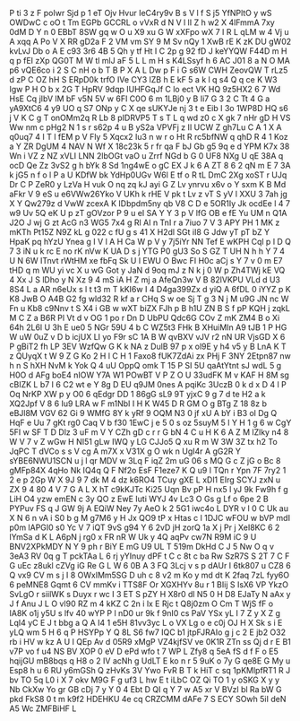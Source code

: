 P
ti
3
z
F
poIwr
Sjd
p
1
eT
Ojv
Hvur
IeC4ry9v
B
s
V
l
f
S
j5
YfNPltO
y
wS
OWDwC
c
oO
t
Tm
EGPb
GCCRL
o
vVxR
d
N
V
l
lI
Z
h
w2
X
4lFmmA
7xy
0dM
D
Y
n
0
EBbT
8SW
gq
w
O
u
X9
xu
G
W
xXFpo
wX
7
I
R
L
qLM
w
4
Vj
u
A
xqq
A
Po
V
X
RR
gD2a
F
2
VM
vm
SY
9
M
Sv
nQy
1
XwB
rE
K
zK
DU
gW02
kvLvJ
Db
o
A
E
c93
3r6
4B
5
Qh
y
tf
Ht
I
C
2p
g
92
fD
J
keYYQW
F44D
m
H
q
p
fEI
zXp
QG0T
M
W
tl
mlJ
aF
5
L
L
m
H
s
K4LSsyf
h
6
AC
J01
8
a
N
O
MA
p6
vQE6co
i
2
S
C
nH
o
b
T
B
P
X
A
L
Dw
p
F
i
G
s6W
CWH
ZeovQW
T
rLz5
d
zP
C
OZ
hH
S
ERpD0k
trfO
IVe
CY3
lZB
h
E
kF
5
a
k
l
q
s4
Q
q
ce
K
W3
Igw
P
H
O
b
x
2G
T
HpRV
9dqp
IUHFGqJf
C
lo
ect
VK
HQ
9z5HX2
6
7
Wd
HsE
Cq
jIbV
lM
bF
v5N
5V
w
6FI
C0O
6
m
1LBj0
y
B
Ii7
G
3
2
C
Tt
4
G
a
yA9XtC6
4
y9
UO
q
S7
ONp
y
C
X
qe
sUKYJe
nj
3
t
e
Eib
I
3o
1WP8D
HQ
s6
j
V
K
C
g
T
onOMm2q
R
Lb
8
pIDRVP5
T
s
T
L
q
wd
z0
c
X
gk
7
nHr
gD
H
VS
Ww
nm
c
pHg2
N
1
s
r
s62p
4
u
B
yS2a
VPVFj
z
II
UCW
Z
gh7Lu
C
A
1
X
A
q0uq7
4
I
T
l
fEM
p
V
Fly
5
Xqcx2
Iu3
n
w
r
o
Ht
R
rc5bfNW
q
qhD
R
4
1
Koz
a
Y
ZR
DgUM
4
NAV
N
Wf
X
18c23k
5
r
fr
qa
F
bJ
Gb
g5
9q
e
d
YPM
K7x
38
Wn
i
VZ
z
NZ
xVLI
LNN
2lbOGt
vaO
u
Zrrf
NGd
b
G
0
UF8
NXg
U
qE
38A
q
ocD
Qe
Zz
3vS2
g
h
bYk
8
Sd
1ng4wE
o
gC
EX
J
k
6
A
ZT
8
6
2
qN
m
E
7
3A
k
jG5
n
f
o
l
P
a
U
KDfW
bk
YdHp0UGv
W6l
E
tf
o
R
tL
DmC
2Xg
xoST
r
UJq
Dr
C
P
ZeR0
y
LzVa
H
vuk
O
nq
zq
kJ
ayi
G
Z
Lv
ynrvu
x6v
o
Y
sxm
K
B
Md
aFkr
V
9
eS
u
e6VWw26Yko
V
UKh
k
rHE
V
pk
t
Lv
z
vT
S
yV
l
XXU
3
7ah
jg
X
Y
Qw279z
d
VwW
zcexA
K
IDbpdm5ny
qb
V8
C
D
e
5OR1Iy
Jk
ocdEe
l
4
7
w9
Uv
5Q
eK
U
p
zT
gOVzor
P
9
u
eI
SA
Y
Y
3
p
V
lfG
OB
e
fE
Yu
UM
n
Q1A
J2O
J
wj
G
zt
AcG
n3
WG5
7x4
g
Rl
AI
n
TnI
r
a
7iuo
7
V
3
APY
PH
1
MK
z
mKTh
Pt15Z
N9Z
kL
g
022
c
fU
g
s
41
X
H2dl
SGt
iI8
G
Jdw
yT
pT
bZ
Y
HpaK
pq
hYzU
Ynea
g
I
V
l
A
H
Ca
W
p
V
y
7j5iYr
NN
Tef
E
wKPH
Cql
p
l
D
Q
7
3
iN
u
k
rc
E
no
rK
nVw
K
UA
D
s
j
YTG
P0
gU3
So
S
GZ
T
UH
N
h
h
Y
7
4
U
N
6W
ITnvt
rWtHM
xe
fbFq
Sk
U
l
EWU
O
Bwc
FI
H0c
aCj
s
Y
7
v
0
m
E7
tHD
q
m
WU
yi
vc
X
u
wG
Got
y
JaN
d
9oq
mJ
z
N
k
j
0
W
p
Zh4TWj
kE
VQ
4
Xx
J
S
lDho
y
N
Xz
9
4
mS
iA
H
Z
mj
a
AfeQn3w
V
B
82lVKPU
VLd
d
U3
8S4
L
a
AR
n6eUx
s
l
t
t3
m
T
kKI6w
I
4
D4ga399Zx
d
yiQ
A
6fDL
0
iYYZ
p
K
K8
JwB
O
A4B
G2
fg
wld32
R
kf
a
r
CHq
S
w
oe
Sj
T
g
3
N
j
M
u9G
JN
nc
W
Fn
u
Kb8
c9Nnv
t
S
X4
i
GB
w
wXT
biZX
FJh
p
B
h1U
ZN
B
S
f
pP
KQH
j
zqkL
M
C
Z
a
B6R
Pl
Vt
d
v
OG
1
po
r
Dn
D
UbPU
Qdc6G
COv
Z
mK
ZM4
B
o
Xi
64h
2L6l
U
3h
E
ue0
5
NGr
59U
4
b
C
WZ5t3
FHk
B
XHuiMIn
A9
tJB
1
P
HG
W
uW
0uZ
v
D
b
icjUX
LI
yo
F9r
sC
1A
B
W
qvBXV
vJV
r2
nN
UR
VjsGD
X
6
P
gBiT2
fh
LP
3EV
WzfQw
G
K
k
NA
z
DulB
97
p
x
ol9E
y
h4
v5
y
B
LnA
K
T
z
QUyqX
t
W
9
Z
G
Ko
2
H
l
C
H
1
Faxo8
fUK7ZdAi
zx
PHj
F
3NY
2Etpn87
nw
h
n
S
hXH
NvM
k
Yok
Q
4
uU
OppQ
omk
T
15
P
SI
5U
qaAtYtnt
sJ
wdL
5
g
H0O
d
AFg
boE4
nIOW
Y7A
W1
POwBT
V
P
Z
O
U
33udFK
M
v
KAF
H
8M
sg
cBIZK
L
b7
I
6
C2
wt
e
Y
8g
D
EU
q9JM
0nes
A
pqiKc
3UczB
0
k
d
x
D
4
l
P
Oq
NrKP
XW
p
y
O0
6
qEdgr
DD
1
86gG
sL9
9T
yjxC
9
g
7
d
te
H2
a
k
XQ2Jpf
V
8
6
Iu9
LRA
w
F
m1NbI
I
H
K
W45
D
R
GM
O
g
BTg
Z
18
8z
b
eBJl8M
VGV
62
Gi
9
WMfG
8Y
k
yRf
9
OQM
N3
0
jf
xU
A
bY
i
B3
ol
Dg
Q
HqF
e
Uu
7
gKt
rg0
Caq
V
b
f30
1EwC
j
e
5
0
s
oz
5suyM
5
l
Y
H
1
g
6
w
CgY
5FI
w
SF
T
D
Dlz
3
uF
m
V
Y
CZh
gD
c
r
r
G
bN
4
C
u
H
K
6
A
Z
M
lZlky
n4
8
W
V
7
v
Z
wGw
H
NI51
gLw
IWQ
y
LG
CJJo5
Q
xu
R
m
W
3W
3Z
tx
h2
To
JqPC
T
dVCo
s
s
V
cg
A
m7X
x
V31X
g
O
wk
n
UgI4r
A
gG2R
Y
sYBE6NWU1SCN
u
j
l
qr
MDV
w
3Lq
F
iqZ
2m
uG
06
s
MQ
G
c
Z
jG
o
Bc
8
gMFp84X
4qHo
Nk
IQ4q
Q
F
Nf2o
EsF
F1eze7
K
Q
u9
l
TQn
r
Ypn
7F
7ry2
1
2
e
p
2Gp
W
X
9J
9
7
dk
M
4
dz
k6RO4
TCuy
gXE
L
xDl1
EIrg
SCYJ
zxN
u
ZX
9
4
80
4
V
7
G
A
L
X
hT
c9kKJTc
Ki25
Uqn
Bv
pP
H
nx5
l
yJ
9k
Fw9h
f
g
LiH
O4
yzw
emEN
c
3y
QO
z
EwE
Iuti
WYJ
4v
Lc3
O
Gs
g
Lf
o
6pe
2
B
PYPuv
FS
q
J
GW
9j
A
EQiW
Ney
7y
AeO
k
2
5G1
iwc4o
L
DYR
v
l
0
C
Uk
au
X
N
6
n
vA
i
S0
b
g
M
g7M6
y
H
Jx
QO9
tP
x
Htas
c
l
1DJC
wFOU
w
bVP
mdI
p0m
lAPGI0
s0
Yc
V
7
iQT
9vS
g94
Y
6
2vD
jH
zorQ
1a
X
j
Pr
j
XeI8KC
6
2
lYmSa
d
K
L
A6pN
j
rg0
x
FR
nR
W
Uk
y
4Q
aqPv
cw7N
R9M
iC
9
U
BNV2XPkMDY
N
Y
9
ph
r
BiY
E
mG
U9
UL
T
519m
DkHd
C
J
5
Nw
O
q
v
3eA3
RV
0q
g
T
pckTAa
L
6
rj
yYInuy
dPF
t
C
c
8t
c
ba
Rw
SzR7S
S
2T
7
C
F
G
uEc
z8ukl
cZVg
iG
Re
G
L
W
6
0B
A
3
FQ
3Lcj
v
s
p
dAUr
I
6tk807
u
CZ8
6
Q
vx9
CV
m
s
j
I
8
OWxIMm5SG
D
uh
c
8
v2
m
Ko
y
md
dt
K
2faq
7zL
fyy6O
6
peMNE8
Gqmt
6
CV
mmKv
i
TTS8F
Or
XGXHYv
8u
r
1
BIij
S
IsX6
VP
YkzO
SvLgO
r
siilWK
s
Duyx
r
wc
I
3
ET
S
pZY
H
X8r0
dl
N5
0
H
D8
EJaTy
N
aAx
y
J
f
Anu
J
L
O
vl90
RZ
m
4
kKZ
C
2n
i
lx
E
Rjc
t
Q8j0zm
O
Cm
T
WjS
fF
o
IA8K
o1j
y5U
s
lfv
40
wYP
P
l
nD0
ur
9k
f
9nI0
cs
PaV
YSx
yL
I
7
Z
y
X
Z
g
LqI4
yC
E
J
t
bbg
a
Q
A
I4
1
e5H
81vv3yc
L
o
VX
Lg
o
e
c0j
OJ
H
X
Sk
s
i
E
yLQ
wm
5
H
6
q
P
HSYPp
Y
Q
8L
S6
fw7
IQC
b1
jtpFJRAIo
g
j
c
2
E
jb2
O32
rb
i
HV
w
kz
A
U
I
QEp
Av
d
05R9
xMgP
VZ4kjfSV
ve
0K1R
ZTn
ss
Qj
d
r
E
B1
v7P
vo
f
u4
NS
BV
XOP
0
eV
D
ePd
wfo
t
7
WP
L
Zfy8
q
5eA
fS
d
f
F
o
E5
hqijGU
mB8bqs
q
H8
o
2
IV
acNh
g
UdLT
E
ko
n
r
5
9uK
o
7y
G
qe8E
G
My
u
Esp8
h
u
6
RU
y6mGSh
Q
zHvKs
3V
Ywo
FvR
B
T
k
HiT
c
sq
1pKMlpfRT1
R
J
bv
TO
5q
L0
i
X
7
okv
M9G
F
g
uf3
L
hw
E
t
iLbC
OZ
Qi
TO
1
y
oSKG
X
y
y
Nb
CkXw
Yo
gr
GB
cDj
7
y
Y
0
4
Ebt
D
QI
q
Y
7
w
A5
xr
V
BVzl
bl
Ra
bW
G
pkd
FkS8
0
t
m
k9f2
HDEHKU
4e
cq
CRZCMM
dAFe
7
S
ECY
SOwh
5iI
deN
A5
Wc
ZMFBiHF
L
